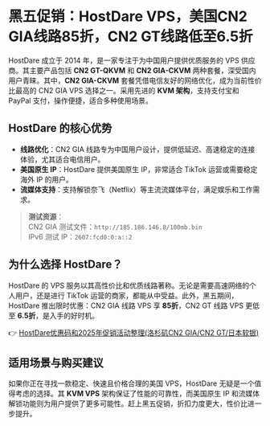 # 黑五促销：HostDare VPS，美国CN2 GIA线路85折，CN2 GT线路低至6.5折

HostDare 成立于 2014 年，是一家专注于为中国用户提供优质服务的 VPS 供应商。其主要产品包括 **CN2 GT-QKVM** 和 **CN2 GIA-CKVM** 两种套餐，深受国内用户青睐。其中，**CN2 GIA-CKVM** 套餐凭借电信友好的网络优化，成为当前性价比最高的 CN2 GIA VPS 选择之一。采用先进的 **KVM 架构**，支持支付宝和 PayPal 支付，操作便捷，适合多种使用场景。

## HostDare 的核心优势

- **线路优化**：CN2 GIA 线路专为中国用户设计，提供低延迟、高速稳定的连接体验，尤其适合电信用户。
- **美国原生 IP**：HostDare 提供美国原生 IP，非常适合 TikTok 运营或需要稳定海外 IP 的用户。
- **流媒体支持**：支持解锁奈飞（Netflix）等主流流媒体平台，满足娱乐和工作需求。

> **测试资源**：  
> CN2 GIA 测试文件：`http://185.186.146.8/100mb.bin`  
> IPv6 测试 IP：`2607:fcd0:0:a::2`

## 为什么选择 HostDare？

HostDare 的 VPS 服务以其高性价比和优质线路著称。无论是需要高速网络的个人用户，还是进行 TikTok 运营的商家，都能从中受益。此外，黑五期间，HostDare 推出限时优惠：CN2 GIA 线路 VPS 享 **85折**，CN2 GT 线路 VPS 更低至 **6.5折**，是入手的好时机。

👉 [HostDare优惠码和2025年促销活动整理(洛杉矶CN2 GIA/CN2 GT/日本软银)](https://bit.ly/hostdare)

## 适用场景与购买建议

如果你正在寻找一款稳定、快速且价格合理的美国 VPS，HostDare 无疑是一个值得考虑的选择。其 **KVM VPS** 架构保证了性能的可靠性，而美国原生 IP 和流媒体解锁功能则为用户提供了更多可能性。赶上黑五促销，折扣力度更大，性价比进一步提升。